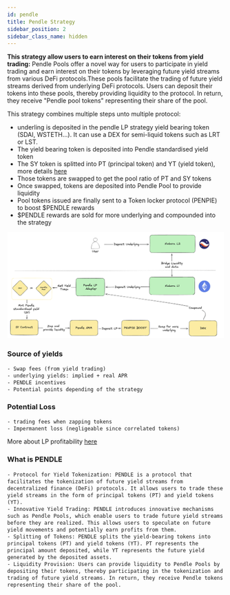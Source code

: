 ```yaml
---
id: pendle
title: Pendle Strategy
sidebar_position: 2
sidebar_class_name: hidden
---
```


**This strategy allow users to earn interest on their tokens from yield trading:** Pendle Pools offer a novel way for users to participate in yield trading and earn interest on their tokens by leveraging future yield streams from various DeFi protocols.These pools facilitate the trading of future yield streams derived from underlying DeFi protocols. Users can deposit their tokens into these pools, thereby providing liquidity to the protocol. In return, they receive "Pendle pool tokens" representing their share of the pool.

This strategy combines multiple steps unto multiple protocol: 
- underling is deposited in the pendle LP strategy yield bearing token (SDAI, WSTETH...). It can use a DEX for semi-liquid tokens such as LRT or LST.
- The yield bearing token is deposited into Pendle standardised yield token 
- The SY token is splitted into PT (principal token) and YT (yield token), more details [here](https://docs.pendle.finance/ProtocolMechanics/YieldTokenization/Minting)
- Those tokens are swapped to get the pool ratio of PT and SY tokens 
- Once swapped, tokens are deposited into Pendle Pool to provide liquidity
- Pool tokens issued are finally sent to a Token locker protocol (PENPIE) to boost $PENDLE rewards
- $PENDLE rewards are sold for more underlying and compounded into the strategy

![alt](/content/pendle.png)


### Source of yields
    - Swap fees (from yield trading)
    - underlying yields: implied + real APR
    - PENDLE incentives
    - Potential points depending of the strategy

### Potential Loss
    - trading fees when zapping tokens
    - Impermanent loss (negligeable since correlated tokens)

More about LP profitability [here](https://medium.com/pendle/evaluating-performance-of-pendle-liquidity-pools-part-1-f81e6957837d)





### What is PENDLE
    - Protocol for Yield Tokenization: PENDLE is a protocol that facilitates the tokenization of future yield streams from decentralized finance (DeFi) protocols. It allows users to trade these yield streams in the form of principal tokens (PT) and yield tokens (YT).
    - Innovative Yield Trading: PENDLE introduces innovative mechanisms such as Pendle Pools, which enable users to trade future yield streams before they are realized. This allows users to speculate on future yield movements and potentially earn profits from them.
    - Splitting of Tokens: PENDLE splits the yield-bearing tokens into principal tokens (PT) and yield tokens (YT). PT represents the principal amount deposited, while YT represents the future yield generated by the deposited assets.
    - Liquidity Provision: Users can provide liquidity to Pendle Pools by depositing their tokens, thereby participating in the tokenization and trading of future yield streams. In return, they receive Pendle tokens representing their share of the pool.
